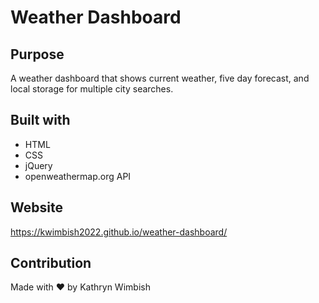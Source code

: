 # Weather Dashboard

## Purpose
A weather dashboard that shows current weather, five day forecast, and local storage for multiple city searches.

## Built with
* HTML 
* CSS
* jQuery
* openweathermap.org API

## Website
https://kwimbish2022.github.io/weather-dashboard/

## Contribution
Made with ❤️ by Kathryn Wimbish
